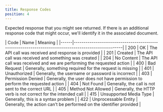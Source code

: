 ```yaml
---
title: Response Codes
position: 4
---
```


Expected response that you might see returned.  If there is an additional response code that might occur, we'll identify it in the associated document.

| Code | Name                   | Meaning                                                                      |
|------|-------------------------------------------------------------------------------------------------------|
| 200  | OK                     | The API call was received and response is provided                           |
| 201  | Created                | The API call was received and something was created                          |
| 204  | No Content             | The API call was received and we are performing the requested action         |
| 400  | Bad Request            | Generally, something required for the request is missing                     |
| 401  | Unauthorized           | Generally, the username or password is incorrect                             |
| 403  | Permission Denied      | Generally, the user does not have permission to perform the requested action |
| 404  | Not Found              | Generally, the call is not sent to the correct URL                           |
| 405  | Method Not Allowed     | Generally, the HTTP verb is not correct for the intended call                |
| 415  | Unsupported Media Type | Generally, this is a syntax problem                                          |
| 422  | Unprocessable Entity   | Generally, the action can't be performed on the identifier provided          |
